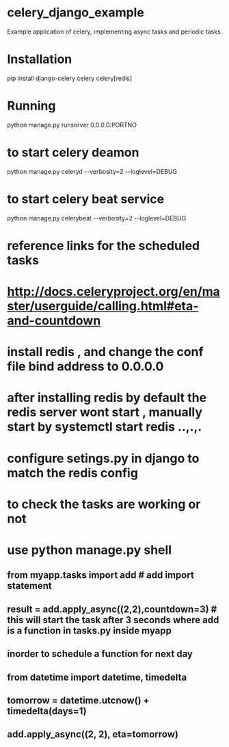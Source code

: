 # celery_django_example
Example application of celery, implementing async tasks and periodic tasks.
# Installation
pip install django-celery celery celery[redis]

# Running 
python manage.py runserver 0.0.0.0:PORTNO


# to start celery deamon 
python manage.py celeryd --verbosity=2 --loglevel=DEBUG
# to start celery beat service 
python manage.py celerybeat --verbosity=2 --loglevel=DEBUG
# reference links for the scheduled tasks
# http://docs.celeryproject.org/en/master/userguide/calling.html#eta-and-countdown
# install redis , and change the conf file bind address to 0.0.0.0
# after installing redis by default the redis server wont start , manually start by systemctl start redis ..,.,.
# configure setings.py in django to match the redis config
# to check the tasks are working or not 
# use python manage.py shell
## from myapp.tasks import add # add import statement
## result = add.apply_async((2,2),countdown=3)  # this will start the task after 3 seconds where add is a function in tasks.py inside myapp
## inorder to schedule a function for next day 
## from datetime import datetime, timedelta
## tomorrow = datetime.utcnow() + timedelta(days=1)
## add.apply_async((2, 2), eta=tomorrow)
